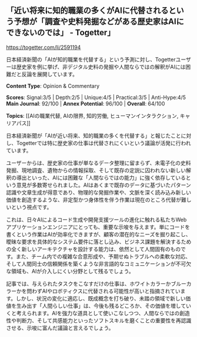 ## 「近い将来に知的職業の多くがAIに代替されるという予想が「調査や史料発掘などがある歴史家はAIにできないのでは」 - Togetter」

https://togetter.com/li/2591194

日本経済新聞の「AIが知的職業を代替する」という予測に対し、Togetterユーザーは歴史家を例に挙げ、非デジタル史料の発掘や人間ならではの解釈がAIには困難だと反論を展開しています。

**Content Type**: Opinion & Commentary

**Scores**: Signal:3/5 | Depth:2/5 | Unique:4/5 | Practical:3/5 | Anti-Hype:4/5
**Main Journal**: 92/100 | **Annex Potential**: 96/100 | **Overall**: 64/100

**Topics**: [[AIの職業代替, AIの限界, 知的労働, ヒューマンインタラクション, キャリアパス]]

日本経済新聞が「AIが近い将来、知的職業の多くを代替する」と報じたことに対し、Togetterでは特に歴史家の仕事は代替されにくいという議論が活発に行われています。

ユーザーからは、歴史家の仕事が単なるデータ整理に留まらず、未電子化の史料発掘、現地調査、遺物からの情報採取、そして既存の定説に囚われない新しい解釈の導出といった、AIには困難な「人間ならではの能力」に強く依存しているという意見が多数寄せられました。AIはあくまで既存のデータに基づいたパターン認識や文章生成が得意であり、物理的な発掘作業や、文脈を深く読み込み新しい価値を創造するような、非定型かつ身体性を伴う作業は現在のところ代替が難しいという視点です。

これは、日々AIによるコード生成や開発支援ツールの進化に触れる私たちWebアプリケーションエンジニアにとっても、重要な示唆を与えます。単にコードを書くという作業はAIが効率化できますが、顧客の潜在的なニーズを掘り起こし、曖昧な要求を具体的なシステム要件に落とし込み、ビジネス課題を解決するための全く新しいアーキテクチャを設計する能力は、依然として人間固有のものです。また、チーム内での複雑な合意形成や、予期せぬトラブルへの柔軟な対応、そして人間同士の信頼関係を築くような非言語的なコミュニケーションが不可欠な領域も、AIが介入しにくい分野として残るでしょう。

記事では、与えられたタスクをこなすだけの仕事は、ホワイトカラーかブルーカラーかを問わずAIやロボティクスに代替される可能性が高いと指摘されています。しかし、状況の変化に適応し、既成概念を打ち破り、未踏の領域で新しい価値を生み出す「人間らしい仕事」は、今後も残るどころか、その価値を増していくと考えられます。AIを強力な道具として使いこなしつつ、人間ならではの創造性や判断力、そして共感能力といったソフトスキルを磨くことの重要性を再認識させる、示唆に富んだ議論と言えるでしょう。